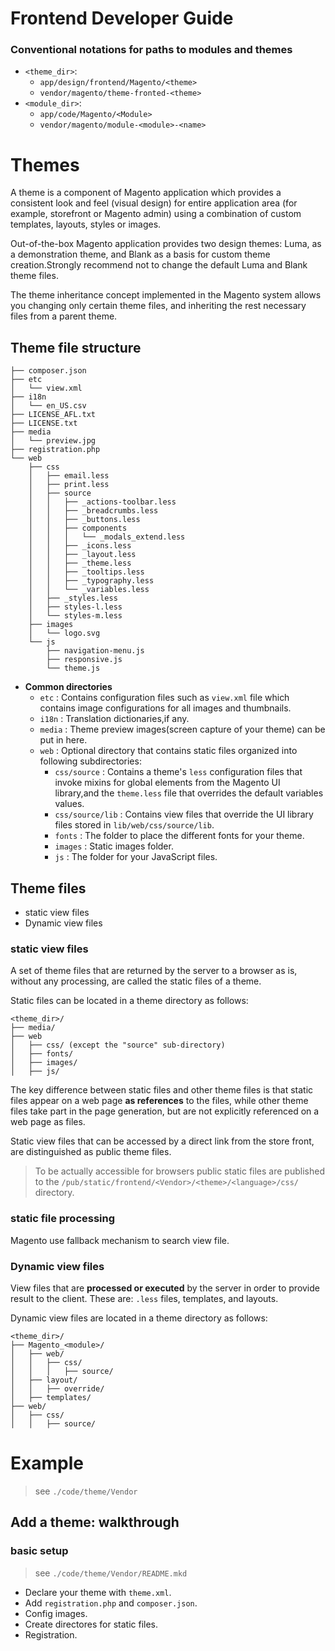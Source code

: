 # Frontend Developer Guide
### Conventional notations for paths to modules and themes
* `<theme_dir>`:
    * `app/design/frontend/Magento/<theme>`
    * `vendor/magento/theme-fronted-<theme>`
* `<module_dir>`:
    * `app/code/Magento/<Module>`
    * `vendor/magento/module-<module>-<name>`

# Themes
A theme is a component of Magento application which provides a consistent look and feel (visual design) for entire application area (for example, storefront or Magento admin) using a combination of custom templates, layouts, styles or images.

Out-of-the-box Magento application provides two design themes: Luma, as a demonstration theme, and Blank as a basis for custom theme creation.Strongly recommend not to change the default Luma and Blank theme files.

The theme inheritance concept implemented in the Magento system allows you changing only certain theme files, and inheriting the rest necessary files from a parent theme.
## Theme file structure
```
├── composer.json
├── etc
│   └── view.xml
├── i18n
│   └── en_US.csv
├── LICENSE_AFL.txt
├── LICENSE.txt
├── media
│   └── preview.jpg
├── registration.php
└── web
    ├── css
    │   ├── email.less
    │   ├── print.less
    │   ├── source
    │   │   ├── _actions-toolbar.less
    │   │   ├── _breadcrumbs.less
    │   │   ├── _buttons.less
    │   │   ├── components
    │   │   │   └── _modals_extend.less
    │   │   ├── _icons.less
    │   │   ├── _layout.less
    │   │   ├── _theme.less
    │   │   ├── _tooltips.less
    │   │   ├── _typography.less
    │   │   └── _variables.less
    │   ├── _styles.less
    │   ├── styles-l.less
    │   └── styles-m.less
    ├── images
    │   └── logo.svg
    └── js
        ├── navigation-menu.js
        ├── responsive.js
        └── theme.js
```

* **Common directories**
	* `etc` : Contains configuration files such as `view.xml` file which contains image configurations for all images and thumbnails.
	* `i18n` : Translation dictionaries,if any.
	* `media` : Theme preview images(screen capture of your theme) can be put in here.
	* `web` : Optional directory that contains static files organized into following subdirectories:
		* `css/source` : Contains a theme's `less` configuration files that invoke mixins for global elements from the Magento UI library,and the `theme.less` file that overrides the default variables values.
		* `css/source/lib` : Contains view files that override the UI library files stored in `lib/web/css/source/lib`.
		* `fonts` : The folder to place the different fonts for your theme.
		* `images` : Static images folder.
		* `js` : The folder for your JavaScript files.



## Theme files
* static view files
* Dynamic view files

### static view files
A set of theme files that are returned by the server to a browser as is, without any processing, are called the static files of a theme.

Static files can be located in a theme directory as follows:

```
<theme_dir>/
├── media/
├── web
│	├── css/ (except the "source" sub-directory)
│	├── fonts/
│	├── images/
│	├── js/
```

The key difference between static files and other theme files is that static files appear on a web page **as references** to the files, while other theme files take part in the page generation, but are not explicitly referenced on a web page as files.

Static view files that can be accessed by a direct link from the store front, are distinguished as public theme files.

> To be actually accessible for browsers public static files are published to the `/pub/static/frontend/<Vendor>/<theme>/<language>/css/` directory.

### static file processing
Magento use fallback mechanism to search view file.

### Dynamic view files
View files that are **processed or executed** by the server in order to provide result to the client. These are: `.less` files, templates, and layouts.

Dynamic view files are located in a theme directory as follows:

```
<theme_dir>/
├── Magento_<module>/ 
│	├── web/
│	│	├── css/
│	│	│	├── source/
│	├── layout/
│	│	├── override/
│	├── templates/
├── web/
│	├── css/
│	│	├── source/

```





# Example
> see `./code/theme/Vendor`

## Add a theme: walkthrough
### basic setup
> see `./code/theme/Vendor/README.mkd`

* Declare your theme with `theme.xml`.
* Add `registration.php` and `composer.json`.
* Config images.
* Create directores for static files.
* Registration.
###
